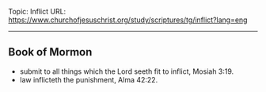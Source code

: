Topic: Inflict
URL: https://www.churchofjesuschrist.org/study/scriptures/tg/inflict?lang=eng

---

## Book of Mormon

- submit to all things which the Lord seeth fit to inflict, Mosiah 3:19.
- law inflicteth the punishment, Alma 42:22.

